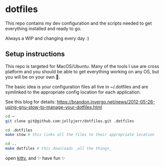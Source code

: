 # dotfiles

This repo contains my dev configuration and the scripts needed to get everything installed and ready to go.

Always a WIP and changing every day :)

## Setup instructions

This repo is targeted for MacOS/Ubuntu. Many of the tools I use are cross platform and you should be able to get everything working on any OS, but you will be on your own 🫡.

The basic idea is your configuration files all live in ~/.dotfiles and are symlinked to the appropriate config location for each application.

See this blog for details: https://brandon.invergo.net/news/2012-05-26-using-gnu-stow-to-manage-your-dotfiles.html

```bash
cd ~
git clone git@github.com:jollyjerr/dotfiles.git .dotfiles

cd .dotfiles
make stow # this links all the files to their appropriate location

cd ..
make dotfiles # this downloads _all the things_
```

open [kitty](https://github.com/kovidgoyal/kitty), and ✨ have fun ✨
